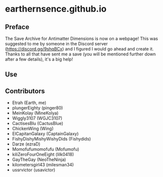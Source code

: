 # earthernsence.github.io
## Preface
The Save Archive for Antimatter Dimensions is now on a webpage! This was suggested to me by someone in the Discord server (https://discord.gg/9shqBCx) and I figured I would go ahead and create it. Thanks to all that have sent me a save (you will be mentioned further down after a few details), it's a big help!

## Use

## Contributors 
- Etrah (Earth, me)
- plungerEighty (pinger80)
- MeinKolay (MineKolya)
- Wiggly3107 (WGJC3107)
- CactisesBlu (CactusBlue)
- ChickenWing (Wing)
- ElCapitanGalaxy (CaptainGalaxy)
- FishyDishyMishyWishyDids (Fishydids)
- Darze (ezraD)
- Momofufumomofufu (Mofumofu)
- kiliZeroFourOneEight (lilk0418)
- GayTheGay (NeoTheNinja)
- kilometersgirl43 (milesman34)
- ussrvictor (usavictor)
